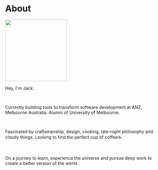 # About

<img src="/static/images/avatar.jpeg" borderRadius="50%" width="200"/>

Hey, I'm Jack.

<br/>

Currently building tools to transform software development at ANZ, Melbourne Australia. Alumni of University of Melbourne.

<br/>

Fascinated by craftsmanship, design, cooking, late-night philosophy and cloudy things. Looking to find the perfect cup of coffee:coffee:.

<br/>

On a journey to learn, experience the universe and pursue deep work to create a better version of the world.
